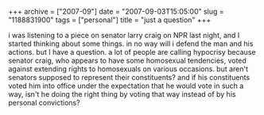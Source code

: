 +++
archive = ["2007-09"]
date = "2007-09-03T15:05:00"
slug = "1188831900"
tags = ["personal"]
title = "just a question"
+++

i was listening to a piece on senator larry craig on NPR last night, and
I started thinking about some things. in no way will i defend the man and
his actions. but I have a question. a lot of people are calling hypocrisy
because senator craig, who appears to have some homosexual tendencies,
voted against extending rights to homosexuals on various occasions. but
aren't senators supposed to represent their constituents? and if his
constituents voted him into office under the expectation that he would
vote in such a way, isn't he doing the right thing by voting that way
instead of by his personal convictions?

